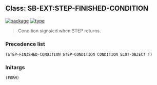 ## Class: SB-EXT:STEP-FINISHED-CONDITION
[![package](https://img.shields.io/badge/Package-SB--EXT-5f9ea0.svg?style=social&colorA=999999)](../) [![type](https://img.shields.io/badge/Type-Class-5f9ea0.svg?style=social&colorA=999999)](../#class) 

> Condition signaled when STEP returns.

### Precedence list
```
(STEP-FINISHED-CONDITION STEP-CONDITION CONDITION SLOT-OBJECT T)
```
### Initargs
```
(FORM)
```
